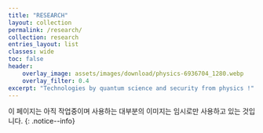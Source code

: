 ```yaml
---
title: "RESEARCH"
layout: collection
permalink: /research/
collection: research
entries_layout: list
classes: wide
toc: false
header:
    overlay_image: assets/images/download/physics-6936704_1280.webp
    overlay_filter: 0.4
excerpt: "Technologies by quantum science and security from physics !"
---
```



이 페이지는 아직 작업중이며 사용하는 대부분의 이미지는 임시로만 사용하고 있는 것입니다. 
{: .notice--info}